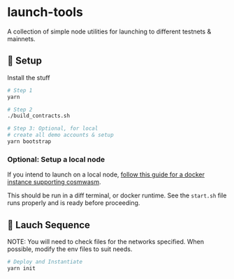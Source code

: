 # launch-tools

A collection of simple node utilities for launching to different testnets & mainnets.

## 💅 Setup

Install the stuff

```bash
# Step 1
yarn

# Step 2
./build_contracts.sh

# Step 3: Optional, for local
# create all demo accounts & setup
yarn bootstrap
```

### Optional: Setup a local node

If you intend to launch on a local node, [follow this guide for a docker instance supporting cosmwasm](https://github.com/cosmos/cosmjs/tree/main/scripts/wasmd).

This should be run in a diff terminal, or docker runtime. See the `start.sh` file runs properly and is ready before proceeding.

## 🚀 Lauch Sequence

NOTE: You will need to check files for the networks specified. When possible, modify the env files to suit needs.

```bash
# Deploy and Instantiate
yarn init
```
